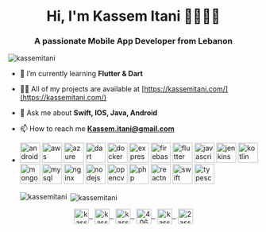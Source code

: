 <h1 align="center">Hi, I'm Kassem Itani 👋👨🏻‍💻</h1>
<h3 align="center">A passionate Mobile App Developer from Lebanon</h3>

<p align="left"> <img src="https://komarev.com/ghpvc/?username=kassemitani" alt="kassemitani" /> </p>

- 🌱 I’m currently learning **Flutter & Dart**

- 👨‍💻 All of my projects are available at [https://kassemitani.com/](https://kassemitani.com/)

- 💬 Ask me about **Swift, IOS, Java, Android**

- 📫 How to reach me **Kassem.itani@gmail.com**

- <p align="left"><img src="https://devicons.github.io/devicon/devicon.git/icons/android/android-original-wordmark.svg" alt="android" width="40" height="40"/> <img src="https://devicons.github.io/devicon/devicon.git/icons/amazonwebservices/amazonwebservices-original-wordmark.svg" alt="aws" width="40" height="40"/> <img src="https://www.vectorlogo.zone/logos/microsoft_azure/microsoft_azure-icon.svg" alt="azure" width="40" height="40"/> <img src="https://www.vectorlogo.zone/logos/dartlang/dartlang-icon.svg" alt="dart" width="40" height="40"/> <img src="https://devicons.github.io/devicon/devicon.git/icons/docker/docker-original-wordmark.svg" alt="docker" width="40" height="40"/> <img src="https://devicons.github.io/devicon/devicon.git/icons/express/express-original-wordmark.svg" alt="express" width="40" height="40"/> <img src="https://www.vectorlogo.zone/logos/firebase/firebase-icon.svg" alt="firebase" width="40" height="40"/> <img src="https://www.vectorlogo.zone/logos/flutterio/flutterio-icon.svg" alt="flutter" width="40" height="40"/> <img src="https://devicons.github.io/devicon/devicon.git/icons/javascript/javascript-original.svg" alt="javascript" width="40" height="40"/> <img src="https://www.vectorlogo.zone/logos/jenkins/jenkins-icon.svg" alt="jenkins" width="40" height="40"/> <img src="https://www.vectorlogo.zone/logos/kotlinlang/kotlinlang-icon.svg" alt="kotlin" width="40" height="40"/> <img src="https://devicons.github.io/devicon/devicon.git/icons/mongodb/mongodb-original-wordmark.svg" alt="mongodb" width="40" height="40"/> <img src="https://devicons.github.io/devicon/devicon.git/icons/mysql/mysql-original-wordmark.svg" alt="mysql" width="40" height="40"/> <img src="https://devicons.github.io/devicon/devicon.git/icons/nginx/nginx-original.svg" alt="nginx" width="40" height="40"/> <img src="https://devicons.github.io/devicon/devicon.git/icons/nodejs/nodejs-original-wordmark.svg" alt="nodejs" width="40" height="40"/> <img src="https://www.vectorlogo.zone/logos/opencv/opencv-icon.svg" alt="opencv" width="40" height="40"/> <img src="https://devicons.github.io/devicon/devicon.git/icons/php/php-original.svg" alt="php" width="40" height="40"/>  <img src="https://reactnative.dev/img/header_logo.svg" alt="reactnative" width="40" height="40"/>  <img src="https://devicons.github.io/devicon/devicon.git/icons/swift/swift-original-wordmark.svg" alt="swift" width="40" height="40"/> <img src="https://devicons.github.io/devicon/devicon.git/icons/typescript/typescript-original.svg" alt="typescript" width="40" height="40"/></p><p><img align="left" src="https://github-readme-stats.vercel.app/api/top-langs/?username=kassemitani&layout=compact&hide=html" alt="kassemitani" /></p>

<p>&nbsp;<img align="center" src="https://github-readme-stats.vercel.app/api?username=kassemitani&show_icons=true" alt="kassemitani" /></p>

<p align="center">
<a href="https://dev.to/kassemitani" target="blank"><img align="center" src="https://cdn.jsdelivr.net/npm/simple-icons@3.0.1/icons/dev-dot-to.svg" alt="kassemitani" height="30" width="30" />&nbsp;&nbsp;</a>
<a href="https://twitter.com/kassemitani" target="blank"><img align="center" src="https://cdn.jsdelivr.net/npm/simple-icons@3.0.1/icons/twitter.svg" alt="kassemitani" height="30" width="30" />&nbsp;&nbsp;</a>
<a href="https://linkedin.com/in/kassemitani" target="blank"><img align="center" src="https://cdn.jsdelivr.net/npm/simple-icons@3.0.1/icons/linkedin.svg" alt="kassemitani" height="30" width="30" />&nbsp;&nbsp;</a>
<a href="https://stackoverflow.com/users/4066068" target="blank"><img align="center" src="https://cdn.jsdelivr.net/npm/simple-icons@3.0.1/icons/stackoverflow.svg" alt="4066068" height="30" width="30" />&nbsp;&nbsp;</a>
<a href="https://fb.com/kassemitani" target="blank"><img align="center" src="https://cdn.jsdelivr.net/npm/simple-icons@3.0.1/icons/facebook.svg" alt="kassemitani" height="30" width="30" />&nbsp;&nbsp;</a>
<a href="https://instagram.com/2assem" target="blank"><img align="center" src="https://cdn.jsdelivr.net/npm/simple-icons@3.0.1/icons/instagram.svg" alt="2assem" height="30" width="30" /></a>
</p>

<!--
**kassemitani/kassemitani** is a ✨ _special_ ✨ repository because its `README.md` (this file) appears on your GitHub profile.

Here are some ideas to get you started:

- 🔭 I’m currently working on ...
- 🌱 I’m currently learning ...
- 👯 I’m looking to collaborate on ...
- 🤔 I’m looking for help with ...
- 💬 Ask me about ...
- 📫 How to reach me: ...
- 😄 Pronouns: ...
- ⚡ Fun fact: ...
-->
